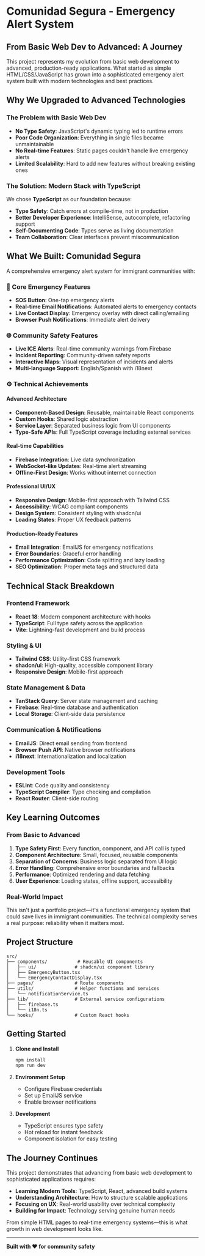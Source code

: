 
# Comunidad Segura - Emergency Alert System

## From Basic Web Dev to Advanced: A Journey

This project represents my evolution from basic web development to advanced, production-ready applications. What started as simple HTML/CSS/JavaScript has grown into a sophisticated emergency alert system built with modern technologies and best practices.

## Why We Upgraded to Advanced Technologies

### The Problem with Basic Web Dev
- **No Type Safety**: JavaScript's dynamic typing led to runtime errors
- **Poor Code Organization**: Everything in single files became unmaintainable
- **No Real-time Features**: Static pages couldn't handle live emergency alerts
- **Limited Scalability**: Hard to add new features without breaking existing ones

### The Solution: Modern Stack with TypeScript

We chose **TypeScript** as our foundation because:
- **Type Safety**: Catch errors at compile-time, not in production
- **Better Developer Experience**: IntelliSense, autocomplete, refactoring support
- **Self-Documenting Code**: Types serve as living documentation
- **Team Collaboration**: Clear interfaces prevent miscommunication

## What We Built: Comunidad Segura

A comprehensive emergency alert system for immigrant communities with:

### 🚨 Core Emergency Features
- **SOS Button**: One-tap emergency alerts
- **Real-time Email Notifications**: Automated alerts to emergency contacts
- **Live Contact Display**: Emergency overlay with direct calling/emailing
- **Browser Push Notifications**: Immediate alert delivery

### 🌐 Community Safety Features
- **Live ICE Alerts**: Real-time community warnings from Firebase
- **Incident Reporting**: Community-driven safety reports
- **Interactive Maps**: Visual representation of incidents and alerts
- **Multi-language Support**: English/Spanish with i18next

### ⚙️ Technical Achievements

#### Advanced Architecture
- **Component-Based Design**: Reusable, maintainable React components
- **Custom Hooks**: Shared logic abstraction
- **Service Layer**: Separated business logic from UI components
- **Type-Safe APIs**: Full TypeScript coverage including external services

#### Real-time Capabilities
- **Firebase Integration**: Live data synchronization
- **WebSocket-like Updates**: Real-time alert streaming
- **Offline-First Design**: Works without internet connection

#### Professional UI/UX
- **Responsive Design**: Mobile-first approach with Tailwind CSS
- **Accessibility**: WCAG compliant components
- **Design System**: Consistent styling with shadcn/ui
- **Loading States**: Proper UX feedback patterns

#### Production-Ready Features
- **Email Integration**: EmailJS for emergency notifications
- **Error Boundaries**: Graceful error handling
- **Performance Optimization**: Code splitting and lazy loading
- **SEO Optimization**: Proper meta tags and structured data

## Technical Stack Breakdown

### Frontend Framework
- **React 18**: Modern component architecture with hooks
- **TypeScript**: Full type safety across the application
- **Vite**: Lightning-fast development and build process

### Styling & UI
- **Tailwind CSS**: Utility-first CSS framework
- **shadcn/ui**: High-quality, accessible component library
- **Responsive Design**: Mobile-first approach

### State Management & Data
- **TanStack Query**: Server state management and caching
- **Firebase**: Real-time database and authentication
- **Local Storage**: Client-side data persistence

### Communication & Notifications
- **EmailJS**: Direct email sending from frontend
- **Browser Push API**: Native browser notifications
- **i18next**: Internationalization and localization

### Development Tools
- **ESLint**: Code quality and consistency
- **TypeScript Compiler**: Type checking and compilation
- **React Router**: Client-side routing

## Key Learning Outcomes

### From Basic to Advanced
1. **Type Safety First**: Every function, component, and API call is typed
2. **Component Architecture**: Small, focused, reusable components
3. **Separation of Concerns**: Business logic separated from UI logic
4. **Error Handling**: Comprehensive error boundaries and fallbacks
5. **Performance**: Optimized rendering and data fetching
6. **User Experience**: Loading states, offline support, accessibility

### Real-World Impact
This isn't just a portfolio project—it's a functional emergency system that could save lives in immigrant communities. The technical complexity serves a real purpose: reliability when it matters most.

## Project Structure

```
src/
├── components/           # Reusable UI components
│   ├── ui/              # shadcn/ui component library
│   ├── EmergencyButton.tsx
│   └── EmergencyContactDisplay.tsx
├── pages/               # Route components
├── utils/               # Helper functions and services
│   └── notificationService.ts
├── lib/                 # External service configurations
│   ├── firebase.ts
│   └── i18n.ts
└── hooks/               # Custom React hooks
```

## Getting Started

1. **Clone and Install**
   ```bash
   npm install
   npm run dev
   ```

2. **Environment Setup**
   - Configure Firebase credentials
   - Set up EmailJS service
   - Enable browser notifications

3. **Development**
   - TypeScript ensures type safety
   - Hot reload for instant feedback
   - Component isolation for easy testing

## The Journey Continues

This project demonstrates that advancing from basic web development to sophisticated applications requires:
- **Learning Modern Tools**: TypeScript, React, advanced build systems
- **Understanding Architecture**: How to structure scalable applications
- **Focusing on UX**: Real-world usability over technical complexity
- **Building for Impact**: Technology serving genuine human needs

From simple HTML pages to real-time emergency systems—this is what growth in web development looks like.

---

**Built with ❤️ for community safety**
